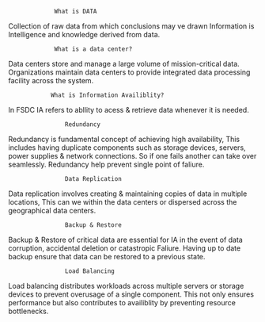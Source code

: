                  What is DATA
Collection of raw data from which conclusions may ve drawn 
Information is Intelligence and knowledge derived from data.

                 What is a data center?
Data centers store and manage a large volume of mission-critical data. Organizations maintain data centers to provide integrated 
data processing facility across the system.


                What is Information Availiblity?
 In FSDC IA refers to abllity to acess & retrieve data whenever it is needed.


                    Redundancy

Redundancy is fundamental concept of achieving high availability, This includes having duplicate components such as 
storage devices, servers, power supplies & network connections. So if one fails another can take over seamlessly.
Redundancy help prevent single point of faliure.

                    Data Replication 

Data replication involves creating & maintaining copies of data in multiple locations, This can we within the data centers or
dispersed across the geographical data centers.

                    Backup & Restore

Backup & Restore of critical data are essential for IA in the event of data corruption, accidental deletion or catastropic Faliure.
Having up to date backup ensure that data can be restored to a previous state.

                    Load Balancing

Load balancing distributes workloads across multiple servers or storage devices to prevent overusage of a single component.
This not only ensures performance but also contributes to availiblity by  preventing resource bottlenecks.                    